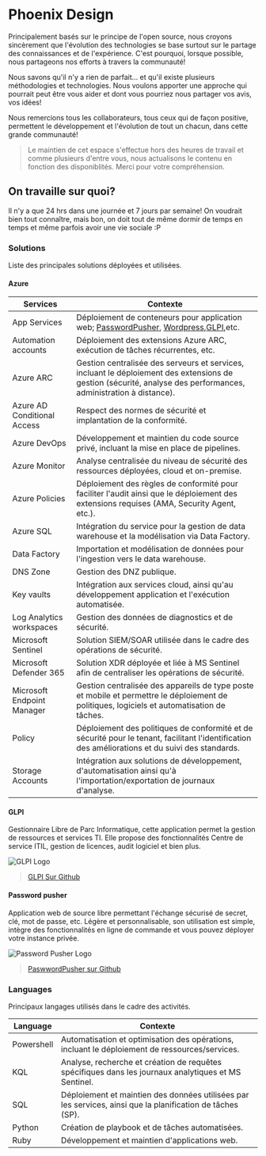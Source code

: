 # Phoenix Design

Principalement basés sur le principe de l'open source, nous croyons sincèrement que l'évolution des technologies se base surtout sur le partage des connaissances et de l'expérience. C'est pourquoi, lorsque possible, nous partageons nos efforts à travers la communauté!

Nous savons qu'il n'y a rien de parfait... et qu'il existe plusieurs méthodologies et technologies. Nous voulons apporter une approche qui pourrait peut être vous aider et dont vous pourriez nous partager vos avis, vos idées!

Nous remercions tous les collaborateurs, tous ceux qui de façon positive, permettent le développement et l'évolution de tout un chacun, dans cette grande communauté!

> Le maintien de cet espace s'effectue hors des heures de travail et comme plusieurs d'entre vous, nous actualisons le contenu en fonction des disponiblités. Merci pour votre compréhension.

## On travaille sur quoi?

Il n'y a que 24 hrs dans une journée et 7 jours par semaine! On voudrait bien tout connaître, mais bon, on doit tout de même dormir de temps en temps et même parfois avoir une vie sociale :P

### Solutions

Liste des principales solutions déployées et utilisées.

#### Azure


|Services  |Contexte  |
|---------|---------|
|App Services |Déploiement de conteneurs pour application web; [PasswordPusher](https://github.com/pglombardo/PasswordPusher), [Wordpress](https://github.com/WordPress/WordPress),[GLPI](https://github.com/glpi-project/glpi),etc.|
|Automation accounts|Déploiement des extensions Azure ARC, exécution de tâches récurrentes, etc. |
|Azure ARC |Gestion centralisée des serveurs et services, incluant le déploiement des extensions de gestion (sécurité, analyse des performances, administration à distance). |
|Azure AD Conditional Access|Respect des normes de sécurité et implantation de la conformité. |
|Azure DevOps|Développement et maintien du code source privé, incluant la mise en place de pipelines. |
|Azure Monitor |Analyse centralisée du niveau de sécurité des ressources déployées, cloud et on-premise.|
|Azure Policies |Déploiement des règles de conformité pour faciliter l'audit ainsi que le déploiement des extensions requises (AMA, Security Agent, etc.). |
|Azure SQL |Intégration du service pour la gestion de data warehouse et la modélisation via Data Factory. |
|Data Factory|Importation et modélisation de données pour l'ingestion vers le data warehouse.|
|DNS Zone |Gestion des DNZ publique. |
|Key vaults |Intégration aux services cloud, ainsi qu'au développement application et l'exécution automatisée. |
|Log Analytics workspaces |Gestion des données de diagnostics et de sécurité. |
|Microsoft Sentinel |Solution SIEM/SOAR utilisée dans le cadre des opérations de sécurité.|
|Microsoft Defender 365 |Solution XDR déployée et liée à MS Sentinel afin de centraliser les opérations de sécurité. |
|Microsoft Endpoint Manager |Gestion centralisée des appareils de type poste et mobile et permettre le déploiement de politiques, logiciels et automatisation de tâches. |
|Policy |Déploiement des politiques de conformité et de sécurité pour le tenant, facilitant l'identification des améliorations et du suivi des standards. |
|Storage Accounts|Intégration aux solutions de développement, d'automatisation ainsi qu'à l'importation/exportation de journaux d'analyse. |

#### GLPI

Gestionnaire Libre de Parc Informatique, cette application permet la gestion de ressources et services TI. Elle propose des fonctionnalités Centre de service ITIL, gestion de licences, audit logiciel et bien plus.

![GLPI Logo](https://raw.githubusercontent.com/glpi-project/glpi/main/pics/logos/logo-GLPI-250-black.png)

> [GLPI Sur Github](https://github.com/glpi-project/glpi)

#### Password pusher

Application web de source libre permettant l'échange sécurisé de secret, clé, mot de passe, etc. Légère et personnalisable, son utilisation est simple, intègre des fonctionnalités en ligne de commande et vous pouvez déployer votre instance privée.

![Password Pusher Logo](https://camo.githubusercontent.com/605784bbd2101eb06dabf145df15fbce3d991c12972880c7683674aa224f7f81/68747470733a2f2f7077707573682e73332e65752d776573742d312e616d617a6f6e6177732e636f6d2f7077707573682d686f72697a6f6e74616c2d6c6f676f2e706e67)

> [PaswwordPusher sur Github](https://github.com/pglombardo/PasswordPusher)

### Languages

Principaux langages utilisés dans le cadre des activités.


|Language  |Contexte  |
|---------|---------|
|Powershell|Automatisation et optimisation des opérations, incluant le déploiement de ressources/services.         |
|KQL     |Analyse, recherche et création de requêtes spécifiques dans les journaux analytiques et MS Sentinel.        |
|SQL     |Déploiement et maintien des données utilisées par les services, ainsi que la planification de tâches (SP).         |
|Python  |Création de playbook et de tâches automatisées.         |
|Ruby    |Développement et maintien d'applications web.         |
